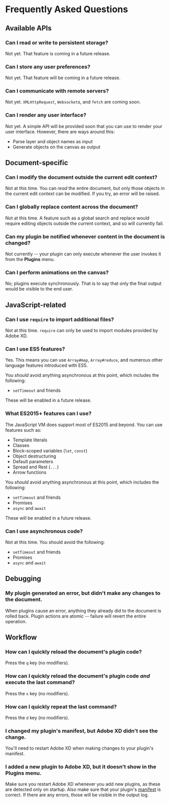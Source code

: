 # Frequently Asked Questions

## Available APIs

### Can I read or write to persistent storage?

Not yet. That feature is coming in a future release.

### Can I store any user preferences?

Not yet. That feature will be coming in a future release.

### Can I communicate with remote servers?

Not yet. `XMLHttpRequest`, `Websocket`s, and `fetch` are coming soon.

### Can I render any user interface?

Not yet. A simple API will be provided soon that you can use to render your user interface. However, there are ways around this:

* Parse layer and object names as input
* Generate objects on the canvas as output

## Document-specific

### Can I modify the document outside the current edit context?

Not at this time. You can _read_ the entire document, but only those objects in the current edit context can be modified. If you try, an error will be raised.

### Can I globally replace content across the document?

Not at this time. A feature such as a global search and replace would require editing objects outside the current context, and so will currently fail.

### Can my plugin be notified whenever content in the document is changed?

Not currently -- your plugin can only execute whenever the user invokes it from the **Plugins** menu.

### Can I perform animations on the canvas?

No; plugins execute synchronously. That is to say that only the final output would be visible to the end user.

## JavaScript-related

### Can I use `require` to import additional files?

Not at this time. `require` can only be used to import modules provided by Adobe XD.

### Can I use ES5 features?

Yes. This means you can use `Array#map`, `Array#reduce`, and numerous other language features introduced with ES5.

You _should_ avoid anything asynchronous at this point, which includes the following:

* `setTimeout` and friends

These will be enabled in a future release.

### What ES2015+ features can I use?

The JavaScript VM does support most of ES2015 and beyond. You can use features such as:

* Template literals
* Classes
* Block-scoped variables (`let`, `const`)
* Object destructuring
* Default parameters
* Spread and Rest (`...`)
* Arrow functions

You _should_ avoid anything asynchronous at this point, which includes the following:

* `setTimeout` and friends
* Promises
* `async` and `await`

These will be enabled in a future release.

### Can I use asynchronous code?

Not at this time. You should avoid the following:

* `setTimeout` and friends
* Promises
* `async` and `await`

## Debugging

### My plugin generated an error, but didn't make any changes to the document.

When plugins cause an error, anything they already did to the document is rolled back. Plugin actions are atomic -- failure will revert the entire operation.

## Workflow

### How can I quickly reload the document's plugin code?

Press the `q` key (no modifiers).

### How can I quickly reload the document's plugin code _and_ execute the last command?

Press the `x` key (no modifiers).

### How can I quickly repeat the last command?

Press the `d` key (no modifiers).

### I changed my plugin's manifest, but Adobe XD didn't see the change.

You'll need to restart Adobe XD when making changes to your plugin's manifest.

### I added a new plugin to Adobe XD, but it doesn't show in the **Plugins** menu.

Make sure you restart Adobe XD whenever you add new plugins, as these are detected only on startup. Also make sure that your plugin's [manifest](./reference/manifest.md) is correct. If there are any errors, those will be visible in the output log.
